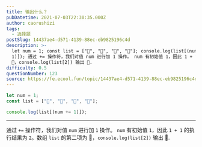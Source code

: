 ```yaml
---
title: 输出什么？
pubDatetime: 2021-07-03T22:30:35.000Z
author: caorushizi
tags:
  - 选择题
postSlug: 14437ae4-d571-4139-88ec-eb9825196c4d
description: >-
  let num = 1; const list = ["🥳", "🤠", "🥰", "🤪"]; console.log(list[(num +=
  1)]); 通过 += 操作符，我们对值 num 进行加 1 操作。 num 有初始值 1，因此 1 + 1 的执行结果为 2。数组 list 的第二项为
  🥰，console.log(list[2]) 输出 🥰.
difficulty: 0.5
questionNumber: 123
source: https://fe.ecool.fun/topic/14437ae4-d571-4139-88ec-eb9825196c4d
---
```


```javascript
let num = 1;
const list = ["🥳", "🤠", "🥰", "🤪"];

console.log(list[(num += 1)]);
```

---

通过 `+=` 操作符，我们对值 `num` 进行加 `1` 操作。 `num` 有初始值 `1`，因此 `1 + 1` 的执行结果为 `2`。数组 `list` 的第二项为 🥰，`console.log(list[2])` 输出 🥰.
